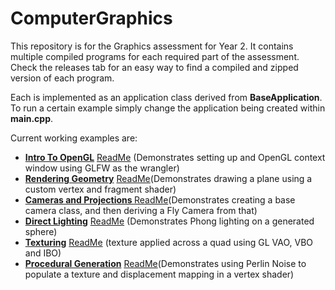# ComputerGraphics

This repository is for the Graphics assessment for Year 2. It contains multiple compiled programs for each required part of the assessment. Check the releases tab for an easy way to find a compiled and zipped version of each program.

Each is implemented as an application class derived from <b>BaseApplication</b>. To run a certain example simply change the application being created within <b>main.cpp</b>.

Current working examples are:

- [<b>Intro To OpenGL</b>](https://github.com/bennybroseph/Year-2/releases/tag/1.0) [ReadMe](https://docs.google.com/document/d/1IJtbUiv4CHTNCCFirTcbIrJLG3M_SDe69oCyLwc9VXA/edit?usp=sharing) (Demonstrates setting up and OpenGL context window using GLFW as the wrangler)
- [<b>Rendering Geometry</b>](https://github.com/bennybroseph/Year-2/releases/tag/2.0) [ReadMe](https://docs.google.com/document/d/1CiJHh5O7DcQRhr8fZIBz0Rn27rjLUC5KNMHLDtJHbd0/edit?usp=sharing)(Demonstrates drawing a plane using a custom vertex and fragment shader)
- [<b>Cameras and Projections </b>](https://github.com/bennybroseph/Year-2/releases/tag/3.0) [ReadMe](https://docs.google.com/document/d/1a_Q5JioL1uQwTnFrGCcOtHEKER8AlBrvRzfOq5VKiBY/edit?usp=sharing)(Demonstrates creating a base camera class, and then deriving a Fly Camera from that)
- [<b>Direct Lighting</b>](https://github.com/bennybroseph/Year-2/releases/tag/4.0) [ReadMe](https://docs.google.com/document/d/1psDq-5ZGS4HmRJM-wTsZh7sAoNPN571RmVKBRjApkb8/edit?usp=sharing) (Demonstrates Phong lighting on a generated sphere)
- [<b>Texturing</b>](https://github.com/bennybroseph/Year-2/releases/tag/5.0) [ReadMe](https://docs.google.com/document/d/1hLMMU4T2_JenmmOphJ3VL_8IbrAM5NkgmmPMXekbGME/edit?usp=sharing) (texture applied across a quad using GL VAO, VBO and IBO)
- [<b>Procedural Generation</b>](https://github.com/bennybroseph/Year-2/releases/tag/6.0) [ReadMe](https://docs.google.com/document/d/1psDq-5ZGS4HmRJM-wTsZh7sAoNPN571RmVKBRjApkb8/edit?usp=sharing)(Demonstrates using Perlin Noise to populate a texture and displacement mapping in a vertex shader)
